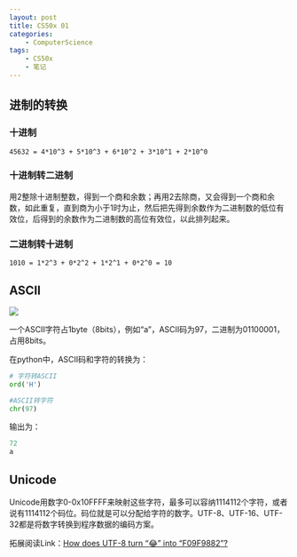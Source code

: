 ```yaml
---
layout: post
title: CS50x 01
categories:
    - ComputerScience
tags:
    - CS50x
    - 笔记
---
```


## 进制的转换

### 十进制

```
45632 = 4*10^3 + 5*10^3 + 6*10^2 + 3*10^1 + 2*10^0
```

### 十进制转二进制

用2整除十进制整数，得到一个商和余数；再用2去除商，又会得到一个商和余数，如此重复，直到商为小于1时为止，然后把先得到余数作为二进制数的低位有效位，后得到的余数作为二进制数的高位有效位，以此排列起来。

### 二进制转十进制

```
1010 = 1*2^3 + 0*2^2 + 1*2^1 + 0*2^0 = 10
```

## ASCII

![](https://i.postimg.cc/zD7c4rk4/2022-02-19-20-47-04-image.png)

一个ASCII字符占1byte（8bits），例如“a”，ASCII码为97，二进制为01100001，占用8bits。

在python中，ASCII码和字符的转换为：

```python
# 字符转ASCII
ord('H')

#ASCII转字符
chr(97)
```

输出为：

```python
72
a
```

## Unicode

Unicode用数字0-0x10FFFF来映射这些字符，最多可以容纳1114112个字符，或者说有1114112个码位。码位就是可以分配给字符的数字。UTF-8、UTF-16、UTF-32都是将数字转换到程序数据的编码方案。

拓展阅读Link：[How does UTF-8 turn “😂” into “F09F9882”?](https://sethmlarson.dev/blog/utf-8)